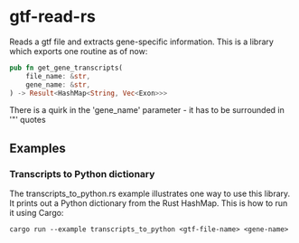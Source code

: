 # gtf-read-rs

Reads a gtf file and extracts gene-specific information. This is a library which exports one routine as of now:

```rust
pub fn get_gene_transcripts(
    file_name: &str,
    gene_name: &str,
) -> Result<HashMap<String, Vec<Exon>>>
```

There is a quirk in the 'gene_name' parameter - it has to be surrounded in '"' quotes

## Examples

### Transcripts to Python dictionary

The transcripts_to_python.rs example illustrates one way to use this library. It prints out a Python dictionary from the Rust HashMap. This is how to run it using Cargo:

```
cargo run --example transcripts_to_python <gtf-file-name> <gene-name>
```
